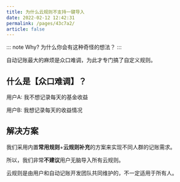 ```yaml
---
title: 为什么云规则不支持一键导入
date: 2022-02-12 12:42:31
permalink: /pages/43c7a2/
article: false
---
```

::: note Why?
为什么你会有这种奇怪的想法？
:::

自动记账最大的麻烦是众口难调，为此才专门搞了自定义规则。

## 什么是【众口难调】？

用户A: 我不想记录每天的基金收益

用户B: 我想记录每天的收益情况

## 解决方案

我们采用内置**常用规则**+**云规则补充**的方案来实现不同人群的记账需求。

所以，我们非常**不建议**用户无脑导入所有云规则。

云规则是由用户和自动记账开发团队共同维护的，不一定适用于所有人。

